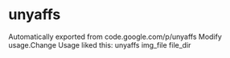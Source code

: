 # unyaffs
Automatically exported from code.google.com/p/unyaffs
Modify usage.Change Usage liked this: unyaffs img_file file_dir
